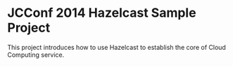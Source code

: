 JCConf 2014 Hazelcast Sample Project
======

This project introduces how to use Hazelcast to establish the core of Cloud Computing service.
